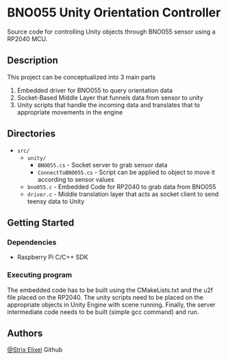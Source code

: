 # BNO055 Unity Orientation Controller

Source code for controlling Unity objects through BNO055 sensor using a RP2040 MCU.

## Description

This project can be conceptualized into 3 main parts

1. Embedded driver for BNO055 to query orientation data
2. Socket-Based Middle Layer that funnels data from sensor to unity
3. Unity scripts that handle the incoming data and translates that to appropriate movements in the engine

## Directories ##

- `src/`  
    - `unity/`  
        - `BNO055.cs`             - Socket server to grab sensor data
        - `ConnectToBNO055.cs`    - Script can be applied to object to move it according to sensor values
    - `bno055.c`                  - Embedded Code for RP2040 to grab data from BNO055
    - `driver.c`                  - Middle translation layer that acts as socket client to send teensy data to Unity

## Getting Started

### Dependencies

* Raspberry Pi C/C++ SDK

### Executing program

The embedded code has to be built using the CMakeLists.txt and the u2f file placed on the RP2040.
The unity scripts need to be placed on the appropriate objects in Unity Engine with scene running.
Finally, the server intermediate code needs to be built (simple gcc command) and run.

## Authors

[@Strix Elixel](https://github.com/Repo-Factory/) Github
